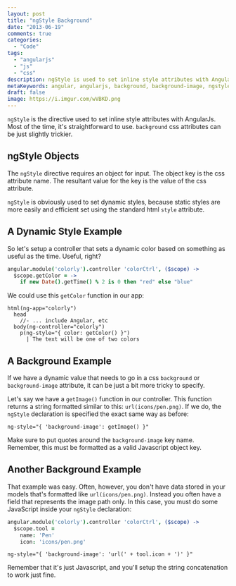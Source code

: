 ```yaml
---
layout: post
title: "ngStyle Background"
date: "2013-06-19"
comments: true
categories:
  - "Code"
tags:
  - "angularjs"
  - "js"
  - "css"
description: ngStyle is used to set inline style attributes with AngularJs.  Using the background style is slightly tricky here.
metaKeywords: angular, angularjs, background, background-image, ngstyle, ng-style
draft: false
image: https://i.imgur.com/wVBKD.png
---
```


`ngStyle` is the directive used to set inline style attributes with AngularJs.  Most of the time, it's straightforward to use.  `background` css attributes can be just slightly trickier.

<!--more-->

## ngStyle Objects

The `ngStyle` directive requires an object for input.  The object key is the css attribute name.  The resultant value for the key is the value of the css attribute.

`ngStyle` is obviously used to set dynamic styles, because static styles are more easily and efficient set using the standard html `style` attribute.

## A Dynamic Style Example

So let's setup a controller that sets a dynamic color based on something as useful as the time.  Useful, right?

```coffeescript
angular.module('colorly').controller 'colorCtrl', ($scope) ->
  $scope.getColor = ->
    if new Date().getTime() % 2 is 0 then "red" else "blue"
```

We could use this `getColor` function in our app:

```haml
html(ng-app="colorly")
  head
    //- ... include Angular, etc
  body(ng-controller="colorly")
    p(ng-style="{ color: getColor() }")
      | The text will be one of two colors
```

## A Background Example

If we have a dynamic value that needs to go in a css `background` or `background-image` attribute, it can be just a bit more tricky to specify.

Let's say we have a `getImage()` function in our controller.  This function returns a string formatted similar to this: `url(icons/pen.png)`.  If we do, the `ngStyle` declaration is specified the exact same way as before:

```haml
ng-style="{ 'background-image': getImage() }"
```

Make sure to put quotes around the `background-image` key name.  Remember, this must be formatted as a valid Javascript object key.

## Another Background Example

That example was easy.  Often, however, you don't have data stored in your models that's formatted like `url(icons/pen.png)`.  Instead you often have a field that represents the image path only.  In this case, you must do some JavaScript inside your `ngStyle` declaration:

```coffeescript
angular.module('colorly').controller 'colorCtrl', ($scope) ->
  $scope.tool =
    name: 'Pen'
    icon: 'icons/pen.png'
```

```haml
ng-style="{ 'background-image': 'url(' + tool.icon + ')' }"
```

Remember that it's just Javascript, and you'll setup the string concatenation to work just fine.
